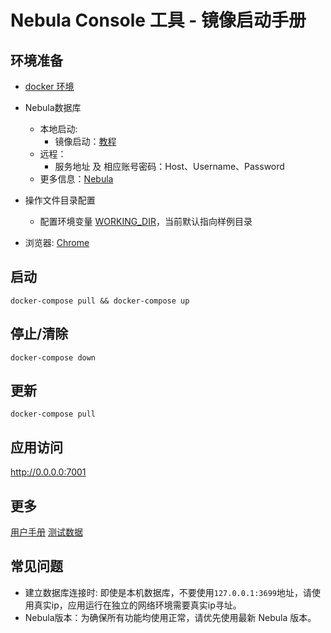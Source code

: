 # Nebula Console 工具 - 镜像启动手册
## 环境准备
- [docker 环境](https://docs.docker.com/v17.09/engine/installation/)
- Nebula数据库
  - 本地启动:
    - 镜像启动：[教程](https://github.com/vesoft-inc/nebula-docker-compose)
  - 远程：
    - 服务地址 及 相应账号密码：Host、Username、Password
  - 更多信息：[Nebula](https://github.com/vesoft-inc/nebula)

- 操作文件目录配置
  - 配置环境变量 [WORKING_DIR](./.env)，当前默认指向样例目录

- 浏览器: [Chrome](https://www.google.com/intl/zh-CN/chrome/)

## 启动
```shell
docker-compose pull && docker-compose up
```

## 停止/清除
```shell
docker-compose down
```

## 更新
```shell
docker-compose pull
```

## 应用访问
http://0.0.0.0:7001

## 更多
[用户手册](https://www.yuque.com/nebulagraph/bh6cky/kx7aug)
[测试数据](./example/follow.csv)

## 常见问题
- 建立数据库连接时: 即使是本机数据库，不要使用`127.0.0.1:3699`地址，请使用真实ip，应用运行在独立的网络环境需要真实ip寻址。
- Nebula版本：为确保所有功能均使用正常，请优先使用最新 Nebula 版本。
